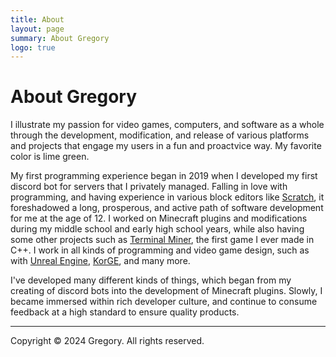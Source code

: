 ```yaml
---
title: About
layout: page
summary: About Gregory
logo: true
---
```


# About Gregory

I illustrate my passion for video games, computers, 
and software as a whole through the development, modification, 
and release of various platforms and projects that engage my users 
in a fun and proactvice way. My favorite color is lime green.

My first programming experience began in 2019 when I developed 
my first discord bot for servers that I privately managed. Falling 
in love with programming, and having experience in various block editors 
like [Scratch](https://scratch.mit.edu), it foreshadowed a long, prosperous, and active path 
of software development for me at the age of 12. I worked on Minecraft 
plugins and modifications during my middle school and early high school years, 
while also having some other projects such as [Terminal Miner](https://github.com/GamerCoder215/Terminal-Miner), the first 
game I ever made in C++. I work in all kinds of programming and video game
design, such as with [Unreal Engine](https://unrealengine.com), [KorGE](https://korge.org),
and many more.

I've developed many different kinds of things, which began from my creating of discord bots into the development of Minecraft plugins. Slowly, I became immersed within rich developer culture, and continue to consume feedback at a high standard to ensure quality products.

---

Copyright © 2024 Gregory. All rights reserved.
